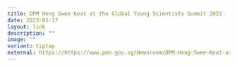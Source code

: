 ```yaml
---
title: DPM Heng Swee Keat at the Global Young Scientists Summit 2023
date: 2023-01-17
layout: link
description: ""
image: ""
variant: tiptap
external: https://https://www.pmo.gov.sg/Newsroom/DPM-Heng-Swee-Keat-at-the-Global-Young-Scientists-Summit-2023
---
```

